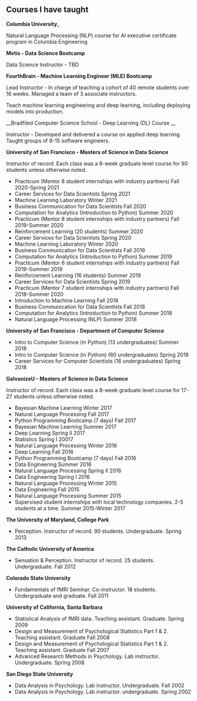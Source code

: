 Courses I have taught
-------

__Columbia University___

Natural Language Processing (NLP) course for AI executive certificate program in Columbia Engineering 

__Metis -  Data Science Bootcamp__

Data Science Instructor -  TBD

__FourthBrain -  Machine Learning Engineer (MLE) Bootcamp__

Lead Instructor -  In charge of teaching a cohort of 40 remote students over 16 weeks. Managed a team of 3 associate instructors.

Teach machine learning engineering and deep learning, including deploying models into production.

__Bradfiled Computer Science School - Deep Learning (DL) Course __

Instructor -  Developed and delivered a course on applied deep learning. Taught groups of 8-15 software engineers.

__University of San Francisco - Masters of Science in Data Science__

Instructor of record. Each class was a 8-week graduate level course for 90 students unless otherwise noted.

* Practicum (Mentor 8 student internships with industry partners) Fall 2020-Spring 2021
* Career Services for Data Scientists Spring 2021
* Machine Learning Laboratory Winter 2021
* Business Communication for Data Scientists Fall 2020
* Computation for Analytics (Introduction to Python) Summer 2020
* Practicum (Mentor 8 student internships with industry partners) Fall 2019-Summer 2020
* Reinforcement Learning (20 students) Summer 2020
* Career Services for Data Scientists Spring 2020
* Machine Learning Laboratory Winter 2020
* Business Communication for Data Scientists Fall 2019
* Computation for Analytics (Introduction to Python) Summer 2019
* Practicum (Mentor 6 student internships with industry partners) Fall 2019-Summer 2019
* Reinforcement Learning (16 students) Summer 2019
* Career Services for Data Scientists Spring 2019
* Practicum (Mentor 7 student internships with industry partners) Fall 2018-Summer 2020
* Introduction to Machine Learning Fall 2018
* Business Communication for Data Scientists Fall 2018
* Computation for Analytics (Introduction to Python) Summer 2018
* ​​Natural Language Processing (NLP) Summer 2018

__University of San Francisco - Department of Computer Science__



* Intro to Computer Science (in Python) (13 undergraduates) Summer 2018
* Intro to Computer Science (in Python) (60 undergraduates) Spring 2018
* Career Services for Computer Scientists (16 undergraduates) Spring 2018

__GalvanizeU - Masters of Science in Data Science__

Instructor of record. Each class was a  8-week graduate level course for 17-27 students unless otherwise noted.



* Bayesian Machine Learning Winter 2017
* Natural Language Processing Fall 2017
* Python Programming Bootcamp (7 days) Fall 2017
* Bayesian Machine Learning Summer 2017
* Deep Learning Spring II 2017
* Statistics Spring I 20017
* Natural Language Processing Winter 2016
* Deep Learning Fall 2016
* Python Programming Bootcamp (7 days) Fall 2016
* Data Engineering Summer 2016
* Natural Language Processing Spring II 2016
* Data Engineering Spring I 2016
* Natural Language Processing Winter 2015
* Data Engineering Fall 2015
* Natural Language Processing Summer 2015
* Supervised student internships with local technology companies. 2-5 students at a time. Summer 2015-Winter 2017

__The University of Maryland, College Park__                                  



* Perception. Instructor of record. 90 students. Undergraduate. Spring 2013

 

__The Catholic University of America__



* Sensation & Perception. Instructor of record. 25 students. Undergraduate. Fall 2012

__Colorado State University__                                                       



* Fundamentals of fMRI Seminar. Co-instructor. 18 students. Undergraduate and graduate. Fall 2011

__University of California, Santa Barbara__                                     



* Statistical Analysis of fMRI data. Teaching assistant. Graduate. Spring 2009
* Design and Measurement of Psychological Statistics Part 1 & 2. Teaching assistant. Graduate Fall 2008
* Design and Measurement of Psychological Statistics Part 1 & 2. Teaching assistant. Graduate Fall 2007
* Advanced Research Methods in Psychology. Lab instructor. Undergraduate. Spring 2008

__San Diego State University__ 



* Data Analysis in Psychology. Lab instructor. Undergraduate. Fall 2002
* Data Analysis in Psychology.  Lab instructor. undergraduate. Spring 2002

